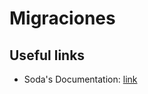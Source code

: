 # Migraciones

## Useful links

- Soda's Documentation: [link](https://gobuffalo.io/documentation/database/soda/)
